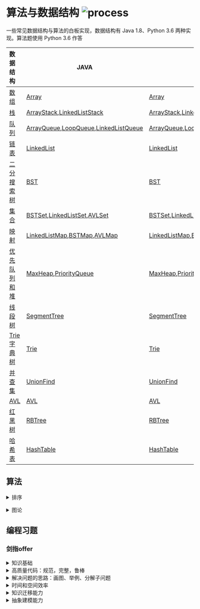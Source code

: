 # 算法与数据结构 ![process](https://img.shields.io/badge/process-building-yellow)

一些常见数据结构与算法的白板实现，数据结构有 Java 1.8、Python 3.6 两种实现。算法题使用 Python 3.6 作答

| 数据结构                                                     | JAVA                                                         | Python                                                       |
| :----------------------------------------------------------- | ------------------------------------------------------------ | ------------------------------------------------------------ |
| [数组](https://github.com/LibertyDream/algorithm_data_structure/tree/master/datastruct/array) | [Array](./datastruct/array/Array.java)                       | [Array](./datastruct/array/Array.py)                         |
| [栈](https://github.com/LibertyDream/algorithm_data_structure/tree/master/datastruct/stack) | [ArrayStack](./datastruct/stack/ArrayStack.java),[LinkedListStack](./datastruct/stack/LinkedListStack.java) | [ArrayStack](./datastruct/stack/ArrayStack.py),[LinkedListStack](./datastruct/stack/LinkedListStack.py) |
| [队列](https://github.com/LibertyDream/algorithm_data_structure/tree/master/datastruct/queue) | [ArrayQueue](./datastruct/queue/ArrayQueue.java),[LoopQueue](./datastruct/queue/LoopQueue.java),[LinkedListQueue](./datastruct/queue/LinkedListQueue.java) | [ArrayQueue](./datastruct/queue/ArrayQueue.py),[LoopQueue](./datastruct/queue/LoopQueue.py),[LinkedListQueue](./datastruct/queue/LinkedListQueue.py) |
| [链表](https://github.com/LibertyDream/algorithm_data_structure/tree/master/datastruct/linkedlist) | [LinkedList](./datastruct/linkedlist/LinkedList.java)        | [LinkedList](./datastruct/linkedlist/LinkedList.py)          |
| [二分搜索树](https://github.com/LibertyDream/algorithm_data_structure/tree/master/datastruct/BST) | [BST](./datastruct/BST/BST.java)                             | [BST](./datastruct/BST/BST.py)                               |
| [集合](https://github.com/LibertyDream/algorithm_data_structure/tree/master/datastruct/set) | [BSTSet](./datastruct/set/BSTSet.java),[LinkedListSet](./datastruct/set/LinkedListSet.java),[AVLSet](./datastruct/set/AVLSet.java) | [BSTSet](./datastruct/set/BSTSet.py),[LinkedListSet](./datastruct/set/LinkedListSet.py),[AVLSet](./datastruct/set/AVLSet.py) |
| [映射](https://github.com/LibertyDream/algorithm_data_structure/tree/master/datastruct/map) | [LinkedListMap](./datastruct/map/LinkedListMap.java),[BSTMap](./datastruct/map/BSTMap.java),[AVLMap](./datastruct/map/AVLMap.java) | [LinkedListMap](./datastruct/map/LinkedListMap.py),[BSTMap](./datastruct/map/BSTMap.py),[AVLMap](./datastruct/map/AVLMap.py) |
| [优先队列和堆](https://github.com/LibertyDream/algorithm_data_structure/tree/master/datastruct/heap) | [MaxHeap](./datastruct/heap/MaxHeap.java),[PriorityQueue](./datastruct/heap/PriorityQueue.java) | [MaxHeap](./datastruct/heap/MaxHeap.py),[PriorityQueue](./datastruct/heap/PriorityQueue.py),[IndexMaxHeap](./datastruct/heap/index_max_heap.py) |
| [线段树](https://github.com/LibertyDream/algorithm_data_structure/tree/master/datastruct/segment_tree) | [SegmentTree](./datastruct/segment_tree/SegmentTree.java)    | [SegmentTree](./datastruct/segment_tree/SegmentTree.py)      |
| [Trie 字典树](https://github.com/LibertyDream/algorithm_data_structure/tree/master/datastruct/trie) | [Trie](./datastruct/trie/Trie.java)                          | [Trie](./datastruct/trie/Trie.py)                            |
| [并查集](https://github.com/LibertyDream/algorithm_data_structure/tree/master/datastruct/union_find) | [UnionFind](./datastruct/union_find/UnionFind.java)          | [UnionFind](./datastruct/union_find/UnionFind.py)            |
| [AVL](https://github.com/LibertyDream/algorithm_data_structure/tree/master/datastruct/avl) | [AVL](./datastruct/avl/AVL.java)                             | [AVL](./datastruct/avl/AVL.py)                               |
| [红黑树](https://github.com/LibertyDream/algorithm_data_structure/tree/master/datastruct/red_black_tree) | [RBTree](./datastruct/red_black_tree/RBTree.java)            | [RBTree](./datastruct/red_black_tree/RBTree.py)              |
| [哈希表](https://github.com/LibertyDream/algorithm_data_structure/tree/master/datastruct/hash_table) | [HashTable](./datastruct/hash_table/HashTable.java)          | [HashTable](./datastruct/hash_table/HashTable.py)            |

## 算法

<details>
    <summary>排序</summary>

* [选择排序](./algorithm/sort/selection_sort.py)
* [插入排序](./algorithm/sort/insertion_sort.py)
* [冒泡排序](./algorithm/sort/bubble_sort.py)
* [归并排序](./algorithm/sort/merge_sort.py)
* [快速排序](./algorithm/sort/quick_sort.py)
* [三路快速排序](./algorithm/sort/quick_sort_three_ways.py)
* [堆排序](./algorithm/sort/heap_sort.py)

| 名称     | 时间复杂度 | 空间复杂度 | 原地排序 | 稳定排序 |
| -------- | ---------- | ---------- | -------- | -------- |
| 选择排序 | O(n^2)     | O(1)       | √        | √        |
| 插入排序 | O(n^2)     | O(1)       | √        | √        |
| 冒泡排序 | O(n^2)     | O(1)       | √        | √        |
| 归并排序 | O(nlogn)   | O(n)       | ×        | √        |
| 快速排序 | O(nlogn)   | O(logn)    | √        | ×        |
| 堆排序   | O(nlogn)   | O(1)       | √        | ×        |

​    </details>

<details>
    <summary>图论</summary>

- [稀疏图](./algorithm/graph_theory/sparse_graph.py)
- [稠密图](./algorithm/graph_theory/dense_graph.py)
- [深度优先遍历与连通分量](./algorithm/graph_theory/depth_first.py)
- [深度优先遍历与路径](./algorithm/graph_theory/path.py)
- [广度优先遍历与最短路径](./algorithm/graph_theory/breadth_first.py)
- [带权稀疏图](./algorithm/graph_theory/weighted_sparse_graph.py)
- [带权稠密图](./algorithm/graph_theory/weighted_dense_graph.py)
- [懒惰 Prim 与最小生成树](./algorithm/graph_theory/lazy_prim.py)
- [Prim](./algorithm/graph_theory/prim.py)
- [Kruskal 与最小生成树](./algorithm/graph_theory/kruskal.py)
- [Dijkstra与最短路径](./algorithm/graph_theory/dijkstra.py)
- [Bellman_Ford与最短路径](./algorithm/graph_theory/bellman_ford.py)

</details>

## 编程习题

### 剑指offer

<details>
    <summary>知识基础</summary>

- [面试题2：实现Singleton模式](./solution/thinking/no_2_singleton.py)
- [面试题3：找出数组中重复的数字](./solution/array/no_3_duplicate_num.py)
- [面试题3-1：不修改数组找出重复的数字](./solution/array/no_3_2_duplicate_num_no_change.py)
- [面试题4：二维数组中的查找](./solution/array/no_4_search_in_two_dim_array.py)
- [面试题5：替换空格](./solution/string/no_5_replace_blank.py)
- [面试题6：从尾到头打印链表](./solution/linked_list/no_6_print_list_reversely.py)
- [面试题7：重建二叉树](./solution/tree/no_7_construct_tree.py)
- [面试题8：二叉树的下一个节点](./solution/tree/no_8_next_node.py)
- [面试题9：用两个栈实现队列](./solution/queue/no_9_two_stack_to_a_queue.py)
- [面试题9-1：用两个队列实现栈](./solution/stack/no_9_1_two_queue_to_stack.py)
- [面试题10：斐波那契数列](./solution/recur_loop/no_10_fibonacci.py)
- [面试题10-1：青蛙跳台阶问题](./solution/recur_loop/no_10_1_frog_step.py)
- [面试题11：旋转数组的最小数字](./solution/recur_loop/no_11_rotate_array.py)
- [面试题12：矩阵中的路径](./solution/recur_loop/no_12_path_in_matrix.py)
- [面试题13：机器人的运动范围](./solution/recur_loop/no_13_step_counts.py)
- [面试题14：剪绳子](./solution/dynamic_greedy/no_14_cut_rope.py)
- [面试题15-1：二进制中1的个数](./solution/bit_map/no_15_number_of_1.py)
- [面试题15-2：2的整数次幂判断](./solution/bit_map/no_15_2_integer_power.py)

</details>

<details>
    <summary>高质量代码：规范，完整，鲁棒</summary>

- [面试题16：数值的整数次方](./solution/bit_map/no_16_power.py)
- [面试题17：打印从1到最大的n位数](./solution/string/no_17_print_1_to_max_n.py)
- [面试题18-1：删除链表的节点](./solution/linked_list/no_18_1_delete_node_O1.py)
- [面试题18-2：删除链表中重复的节点](./solution/linked_list/no_18_2_delete_duplicate.py)
- [面试题19：正则表达式匹配](./solution/string/no_19_regular_match.py)
- [面试题20：表示数值的字符串](./solution/string/no_20_num_string.py)
- [面试题21：调整数组顺序使奇数位于偶数前面](./solution/array/no_21_swap_ord_even.py)
- [面试题22：链表中倒数第k个节点](./solution/linked_list/no_22_Kth_to_tail.py)
- [面试题23：链表中环的入口节点](./solution/linked_list/no_23_entry_of_loop.py)
- [面试题24：反转链表](./solution/linked_list/no_24_reverse_linked_list.py)
- [面试题25：合并两个排序的链表](./solution/linked_list/no_25_merge_sorted_list.py)
- [面试题26：树的子结构](./solution/tree/no_26_same_structure.py)

</details>

<details>
    <summary>解决问题的思路：画图、举例、分解子问题</summary>

- [面试题27：二叉树的镜像](./solution/tree/no_27_mirror_tree.py)
- [面试题28：对称的二叉树](./solution/tree/no_28_symmetrical_tree.py)
- [面试题29：顺时针打印矩阵](./solution/array/no_29_print_array_clockwise.py)
- [面试题30：包含min函数的栈](./solution/stack/no_30_stack_with_min.py)
- [面试题31：栈的压入、弹出序列](./solution/stack/no_31_push_pop_queue.py)
- [面试题32-1：从上到下打印二叉树](./solution/tree/no_32_1_up_to_down_print_oneline.py)
- [面试题32-2: 分行从上到下打印二叉树](./solution/tree/no_32_2_up_to_down_print_ln.py)
- [面试题32-3: 之字形打印二叉树](./solution/tree/no_32_3_Z_type_print.py)
- [面试题33：二分搜索树的后序遍历序列](./solution/tree/no_33_verify_BST_post_order_seq.py)
- [面试题34：二叉树中和为某一值的路径](./solution/tree/no_34_find_path.py)
- [面试题35：复杂链表的复制](./solution/linked_list/no_35_clone_complex_list.py)
- [面试题36：二叉搜索树与双向链表](./solution/tree/no_36_bst_to_linked_list.py)
- [面试题37：序列化二叉树](./solution/tree/no_37_ser_deser_bst.py)
- [面试题38：字符串的排列](./solution/string/no_38_permutation.py)

</details>

<details>
    <summary>时间和空间效率</summary>

- [面试题39：数组中出现次数超过一半的数字](./solution/array/no_39_more_than_half.py)
- [面试题40：最小的k个数](./solution/heap/no_40_least_nums.py)
- [面试题41：数据流中的中位数](./solution/heap/no_41_get_median.py)
- [面试题42：连续子数组的最大和](./solution/array/no_42_max_sum_subset.py)
- [面试题43：1~n整数中1出现的次数](./solution/string/no_43_nums_of_1.py)
- [面试题44：数字序列中某一位的数字](./solution/string/no_44_digit_at_index.py)
- [面试题45：把数组排成最小的数](./solution/string/no_45_min_combine.py)
- [面试题46：把数字翻译成字符串](./solution/string/no_46_num_translation.py)
- [面试题47：礼物的最大价值](./solution/dynamic_greedy/no_47_max_gift_value.py)
- [面试题48：最长不含重复字符的子字符串](./solution/dynamic_greedy/no_48_longest_substring.py)
- [面试题49：丑数](./solution/array/no_49_ugly_num.py)
- [面试题50-1：字符串中第一个只出现一次的字符](./solution/set_hash/no_50_1_first_appeared_once.py)
- [面试题50-2：字符流中第一个只出现一次的字符](./solution/set_hash/no_50_2_first_appeared_once_flow.py)
- [面试题51：数组中的逆序对](./solution/array/no_51_inverse_pairs.py)
- [面试题52：两个链表的第一个公共节点](./solution/linked_list/no_52_first_common_node.py)

</details>

<details>
    <summary>知识迁移能力</summary>

- [面试题53-1：在排序数组中查找数字](./solution/array/no_53_1_times_in_sorted_array.py)
- [面试题53-2：0~n-1中缺失的数字](./solution/array/no_53_2_missing_num.py)
- [面试题53-3:数组中数值和下标相等的元素](./solution/array/no_53_3_same_as_index.py)
- [面试题54：二叉搜索树的第k大节点](./solution/tree/no_54_Kth_large_node.py)
- [面试题55-1：二叉树的深度](./solution/tree/no_55_1_tree_deepth.py)
- [面试题55-2：平衡二叉树](./solution/tree/no_55_2_is_avl.py)
- [面试题56-1:数组中只出现一次的两个数字](./solution/bit_map/no_56_1_appeared_once.py)
- [面试题56-2: 数组中唯一只出现一次的数字](./solution/bit_map/no_56_2_only_one.py)
- [面试题57-1：和为s的两个数字](./solution/array/no_57_1_two_sum.py)
- [面试题57-2：和为s的连续正数序列](./solution/array/no_57_2_squence_sum.py)
- [面试题58-1：翻转单词顺序](./solution/string/no_58_1_reverse_string.py)
- [面试题58-2：左旋转字符串](./solution/string/no_58_2_left_rotate.py)
- [面试题59-1：滑动窗口的最大值](./solution/queue/no_59_1_max_of_window.py)
- [面试题59-2：队列的最大值](./solution/queue/no_59_2_queue_with_max_method.py)

</details>

<details>
    <summary>抽象建模能力</summary>

- [面试题60：n个骰子的点数](./solution/dynamic_greedy/no_60_dice_probabilty.py)
- [面试题61：扑克牌中的顺子](./solution/array/no_61_poker.py)
- [面试题62：圆圈中最后剩下的数字](./solution/dynamic_greedy/no_62_last_num.py)
- [面试题63：股票的最大利润](./solution/dynamic_greedy/no_63_stock.py)
- [面试题64：求1+2+…+n](./solution/thinking/no_64_sum_n.py)
- [面试题65：不用加减乘除做加法](./solution/thinking/no_65_limited_add_method.py)
- [面试题66：构建乘积数组](./solution/thinking/no_66_multiply_array.py)

</details>